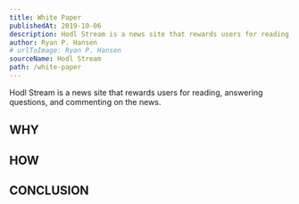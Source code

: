 ```yaml
---
title: White Paper
publishedAt: 2019-10-06
description: Hodl Stream is a news site that rewards users for reading, answering questions, and commenting on the news.
author: Ryan P. Hansen
# urlToImage: Ryan P. Hansen
sourceName: Hodl Stream
path: /white-paper
---
```

Hodl Stream is a news site that rewards users for reading, answering questions, and commenting on the news. 

## WHY

## HOW

## CONCLUSION